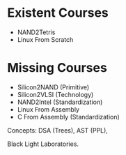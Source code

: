 # Existent Courses
- NAND2Tetris
- Linux From Scratch
# Missing Courses
- Silicon2NAND (Primitive)
- Silicon2VLSI (Technology)
- NAND2Intel (Standardization)
- Linux From Assembly
- C From Assembly (Standardization)

Concepts: DSA (Trees), AST (PPL), 

Black Light Laboratories.